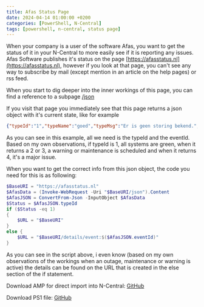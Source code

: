 ```yaml
---
title: Afas Status Page
date: 2024-04-14 01:00:00 +0200
categories: [PowerShell, N-Central]
tags: [powershell, n-central, status page]
---
```

When your company is a user of the software Afas, you want to get the status of it in your N-Central to more easily see if it is reporting any issues.
Afas Software publishes it's status on the page [https://afasstatus.nl](https://afasstatus.nl), however if you look at that page, you can't see any way to subscribe by mail (except mention in an article on the help pages) or rss feed.

When you start to dig deeper into the inner workings of this page, you can find a reference to a subpage [/json](https://afasstatus.nl/json)

If you visit that page you immediately see that this page returns a json object with it's current state, like for example

```json
{"typeId":"1","typeName":"goed","typeMsg":"Er is geen storing bekend.","eventId":null}
```

As you can see in this example, all we need is the typeId and the eventId.
Based on my own observations, if typeId is 1, all systems are green, when it returns a 2 or 3, a warning or maintenance is scheduled and when it returns 4, it's a major issue.

When you want to get the correct info from this json object, the code you need for this is as following:

```PowerShell
$BaseURI = "https://afasstatus.nl"
$AfasData = (Invoke-WebRequest -Uri "$BaseURI/json").Content
$AfasJSON = ConvertFrom-Json -InputObject $AfasData
$Status = $AfasJSON.typeId
if ($Status -eq 1)
{
    $URL = "$BaseURI"
}
else {
    $URL = "$BaseURI/details/event:$($AfasJSON.eventId)"
}
```

As you can see in the script above, i even know (based on my own observations of the workings when an outage, maintenance or warning is active) the details can be found on the URL that is created in the else section of the if statement.

Download AMP for direct import into N-Central: [GitHub](https://github.com/eagle00789/N-Central/blob/master/Afas%20Status%20Page/Afas%20Status.amp)

Download PS1 file: [GitHub](https://github.com/eagle00789/N-Central/blob/master/Afas%20Status%20Page/Afas%20Status.ps1)